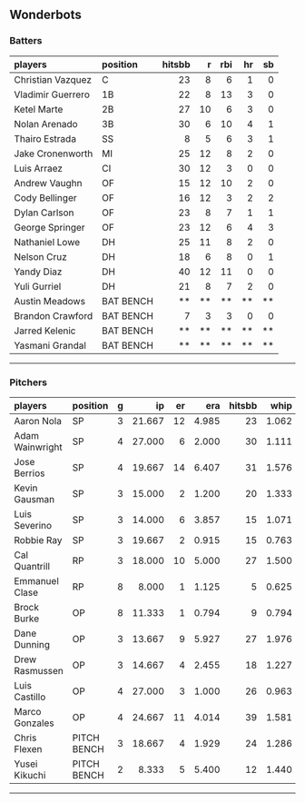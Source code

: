 ## Wonderbots

### Batters

 
|players           |position  | hitsbb|  r| rbi| hr| sb| 
|:-----------------|:---------|------:|--:|---:|--:|--:| 
|Christian Vazquez |C         |     23|  8|   6|  1|  0| 
|Vladimir Guerrero |1B        |     22|  8|  13|  3|  0| 
|Ketel Marte       |2B        |     27| 10|   6|  3|  0| 
|Nolan Arenado     |3B        |     30|  6|  10|  4|  1| 
|Thairo Estrada    |SS        |      8|  5|   6|  3|  1| 
|Jake Cronenworth  |MI        |     25| 12|   8|  2|  0| 
|Luis Arraez       |CI        |     30| 12|   3|  0|  0| 
|Andrew Vaughn     |OF        |     15| 12|  10|  2|  0| 
|Cody Bellinger    |OF        |     16| 12|   3|  2|  2| 
|Dylan Carlson     |OF        |     23|  8|   7|  1|  1| 
|George Springer   |OF        |     23| 12|   6|  4|  3| 
|Nathaniel Lowe    |DH        |     25| 11|   8|  2|  0| 
|Nelson Cruz       |DH        |     18|  6|   8|  0|  1| 
|Yandy Diaz        |DH        |     40| 12|  11|  0|  0| 
|Yuli Gurriel      |DH        |     21|  8|   7|  2|  0| 
|Austin Meadows    |BAT BENCH |     **| **|  **| **| **| 
|Brandon Crawford  |BAT BENCH |      7|  3|   3|  0|  0| 
|Jarred Kelenic    |BAT BENCH |     **| **|  **| **| **| 
|Yasmani Grandal   |BAT BENCH |     **| **|  **| **| **| 


* * *

### Pitchers

 
|players         |position    |  g|     ip| er|   era| hitsbb|  whip| so|  w| sv| 
|:---------------|:-----------|--:|------:|--:|-----:|------:|-----:|--:|--:|--:| 
|Aaron Nola      |SP          |  3| 21.667| 12| 4.985|     23| 1.062| 18|  1|  0| 
|Adam Wainwright |SP          |  4| 27.000|  6| 2.000|     30| 1.111| 22|  1|  0| 
|Jose Berrios    |SP          |  4| 19.667| 14| 6.407|     31| 1.576| 23|  2|  0| 
|Kevin Gausman   |SP          |  3| 15.000|  2| 1.200|     20| 1.333| 19|  1|  0| 
|Luis Severino   |SP          |  3| 14.000|  6| 3.857|     15| 1.071|  8|  1|  0| 
|Robbie Ray      |SP          |  3| 19.667|  2| 0.915|     15| 0.763| 26|  1|  0| 
|Cal Quantrill   |RP          |  3| 18.000| 10| 5.000|     27| 1.500| 10|  1|  0| 
|Emmanuel Clase  |RP          |  8|  8.000|  1| 1.125|      5| 0.625|  8|  1|  2| 
|Brock Burke     |OP          |  8| 11.333|  1| 0.794|      9| 0.794| 10|  0|  0| 
|Dane Dunning    |OP          |  3| 13.667|  9| 5.927|     27| 1.976| 10|  0|  0| 
|Drew Rasmussen  |OP          |  3| 14.667|  4| 2.455|     18| 1.227| 13|  0|  0| 
|Luis Castillo   |OP          |  4| 27.000|  3| 1.000|     26| 0.963| 33|  1|  0| 
|Marco Gonzales  |OP          |  4| 24.667| 11| 4.014|     39| 1.581| 11|  1|  0| 
|Chris Flexen    |PITCH BENCH |  3| 18.667|  4| 1.929|     24| 1.286| 12|  3|  0| 
|Yusei Kikuchi   |PITCH BENCH |  2|  8.333|  5| 5.400|     12| 1.440|  8|  1|  0| 


* * *


